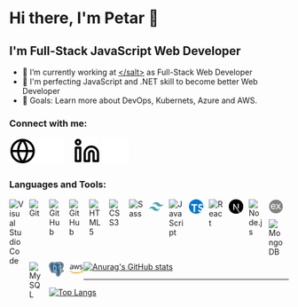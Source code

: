 # Hi there, I'm Petar 👋

## I'm Full-Stack JavaScript Web Developer

- 🌱 I’m currently working at [\</salt>](https://www.salt.dev/) as Full-Stack Web Developer
- 👯 I'm perfecting JavaScript and .NET skill to become better Web Developer
- 🥅 Goals: Learn more about DevOps, Kubernets, Azure and AWS.

### Connect with me:

[![website](./img/globe-light.svg)](https://www.petar.no/#gh-light-mode-only)
[![website](./img/globe-dark.svg)](https://www.petar.no/#gh-dark-mode-only)
&nbsp;&nbsp;
[![website](./img/linkedin-light.svg)](https://www.linkedin.com/in/petarj/#gh-light-mode-only)
[![website](./img/linkedin-dark.svg)](https://www.linkedin.com/in/petarj/#gh-dark-mode-only)

### Languages and Tools:

<img align="left" alt="Visual Studio Code" width="26px" src="https://cdn.jsdelivr.net/gh/devicons/devicon/icons/vscode/vscode-original.svg" style="padding-right:10px;" />
<img align="left" alt="Git" width="26px" src="https://cdn.jsdelivr.net/gh/devicons/devicon/icons/git/git-original.svg" style="padding-right:10px;padding-bottom:10px;" />

[<img align="left" alt="GitHub" width="26px" src="https://user-images.githubusercontent.com/3369400/139447912-e0f43f33-6d9f-45f8-be46-2df5bbc91289.png" style="padding-right:10px;padding-bottom:10px;" />](https://github.com/PetarJovanovic#gh-dark-mode-only)
[<img align="left" alt="GitHub" width="26px" src="https://user-images.githubusercontent.com/3369400/139448065-39a229ba-4b06-434b-bc67-616e2ed80c8f.png" style="padding-right:10px;padding-bottom:10px;" />](https://github.com/PetarJovanovic#gh-light-mode-only)
<img align="left" alt="HTML5" width="26px" src="https://cdn.jsdelivr.net/gh/devicons/devicon/icons/html5/html5-original.svg" style="padding-right:10px;padding-bottom:10px;" />
<img align="left" alt="CSS3" width="26px" src="https://cdn.jsdelivr.net/gh/devicons/devicon/icons/css3/css3-original.svg" style="padding-right:10px;padding-bottom:10px;" />
<img align="left" alt="Sass" width="26px" src="https://cdn.jsdelivr.net/gh/devicons/devicon/icons/sass/sass-original.svg" style="padding-right:10px;padding-bottom:10px;" />
<img align="left" alt="Tailwind" width="26px" src="./img/tailwind.png" style="padding-right:10px;padding-bottom:10px;" />
<img align="left" alt="JavaScript" width="26px" src="https://cdn.jsdelivr.net/gh/devicons/devicon/icons/javascript/javascript-original.svg" style="padding-right:10px;padding-bottom:10px;" />
<img align="left" alt="TypeScript" width="26px" src="./img/typescript.png" style="padding-right:10px;padding-bottom:10px;" />
<img align="left" alt="React" width="26px" src="https://cdn.jsdelivr.net/gh/devicons/devicon/icons/react/react-original.svg" style="padding-right:10px;padding-bottom:10px;" />
<img align="left" alt="Next.js" width="26px" src="./img/nextjs.png" style="padding-right:10px;padding-bottom:10px;" />
<img align="left" alt="Node.js" width="26px" src="https://cdn.jsdelivr.net/gh/devicons/devicon/icons/nodejs/nodejs-original.svg" style="padding-right:10px;padding-bottom:10px;" />
<img align="left" alt="Express" width="26px" src="./img/express.png" style="padding-right:10px;padding-bottom:10px;" />
<img align="left" alt="MongoDB" width="26px" src="https://cdn.jsdelivr.net/gh/devicons/devicon/icons/mongodb/mongodb-original.svg" style="padding-right:10px;padding-bottom:10px;" />
<img align="left" alt="MySQL" width="26px" src="https://cdn.jsdelivr.net/gh/devicons/devicon/icons/mysql/mysql-original.svg" style="padding-right:10px;padding-bottom:10px;" />
<img align="left" alt="PostgreSQL" width="26px" src="./img/postgresql.png" style="padding-right:10px;padding-bottom:10px;" />
<img align="left" alt="AWS" width="26px" src="./img/aws.png" style="padding-bottom:10px;" />

<br />
<br />

---

[![Anurag's GitHub stats](https://github-readme-stats.vercel.app/api?username=PetarJovanovic&show_icons=true&hide_border=true&theme=transparent&count_private=true&hide=stars,prs,issues&include_all_commits=true)](https://github.com/anuraghazra/github-readme-stats)

---

[![Top Langs](https://github-readme-stats.vercel.app/api/top-langs/?username=PetarJovanovic)](https://github.com/anuraghazra/github-readme-stats)

